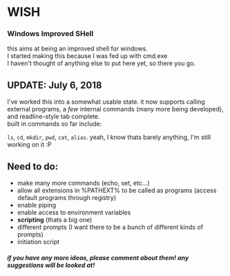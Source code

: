 # WISH
### Windows Improved SHell

this aims at being an improved shell for windows.  
I started making this because I was fed up with cmd.exe  
I haven't thought of anything else to put here yet, so there you go.  

## UPDATE:  July 6, 2018
I've worked this into a somewhat usable state. it now supports calling external programs, a _few_ internal commands (many more being developed), and readline-style tab complete.  
built in commands so far include:

`ls`, `cd`, `mkdir`, `pwd`, `cat`, `alias`. yeah, I know thats barely anything, I'm still working on it :P  

## Need to do:
- make many more commands (echo, set, etc...)
- allow all extensions in %PATHEXT% to be called as programs (access default programs through registry)
- enable piping
- enable access to environment variables
- **scripting** (thats a big one)
- different prompts (I want there to be a bunch of different kinds of prompts)
- initiation script

#### *if you have any more ideas, please comment about them! any suggestions will be looked at!*
